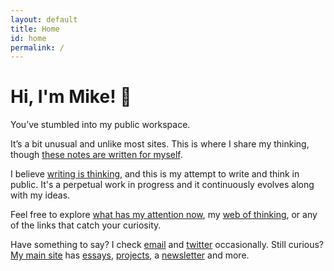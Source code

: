 ```yaml
---
layout: default
title: Home
id: home
permalink: /
---
```


<div>
  <h1>Hi, I'm Mike! 👋</h1>
</div>

You’ve stumbled into my public workspace.

It’s a bit unusual and unlike most sites. This is where I share my thinking, though <a href="these%20notes%20are%20written%20for%20myself">these notes are written for myself</a>.

I believe <a href="writing%20is%20thinking">writing is thinking</a>, and this is my attempt to write and think in public. It's a perpetual work in progress and it continuously evolves along with my ideas.

Feel free to explore <a href="What%20has%20my%20attention%20now">what has my attention now</a>, my <a href="web%20of%20thinking">web of thinking</a>, or any of the links that catch your curiosity.

Have something to say? I check [email](mailto:yo@miketannenbaum.com) and [twitter](https://twitter.com/theroyaltbomb) occasionally. Still curious? [My main site](https://miketannenbaum.com) has [essays](https://miketannenbaum.com/writings), [projects](https://miketannenbaum.com/projects), a [newsletter](https://miketannenbaum.com/signup) and more.

